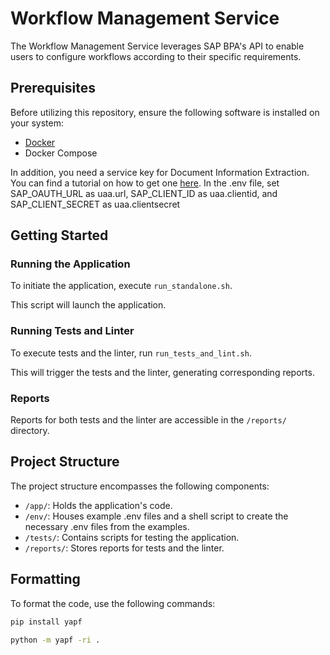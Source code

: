 # Workflow Management Service

The Workflow Management Service leverages SAP BPA's API to enable users to configure workflows according to their specific requirements.

## Prerequisites

Before utilizing this repository, ensure the following software is installed on your system:

- [Docker](https://www.docker.com/get-started)
- Docker Compose 

In addition, you need a service key for Document Information Extraction. You can find a tutorial on how to get one [here](https://developers.sap.com/tutorials/cp-aibus-dox-free-booster-key.html).
In the .env file, set SAP_OAUTH_URL as uaa.url, SAP_CLIENT_ID as uaa.clientid, and SAP_CLIENT_SECRET as uaa.clientsecret


## Getting Started

### Running the Application

To initiate the application, execute `run_standalone.sh`.

This script will launch the application.

### Running Tests and Linter

To execute tests and the linter, run `run_tests_and_lint.sh`.

This will trigger the tests and the linter, generating corresponding reports.

### Reports

Reports for both tests and the linter are accessible in the `/reports/` directory.

## Project Structure

The project structure encompasses the following components:
- `/app/`: Holds the application's code.
- `/env/`: Houses example .env files and a shell script to create the necessary .env files from the examples.
- `/tests/`: Contains scripts for testing the application.
- `/reports/`: Stores reports for tests and the linter.

## Formatting

To format the code, use the following commands:

```bash
pip install yapf

python -m yapf -ri .
```
